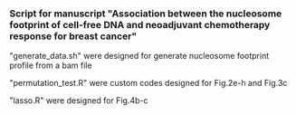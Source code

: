 ### Script for manuscript "Association between the nucleosome footprint of cell-free DNA and neoadjuvant chemotherapy response for breast cancer"

"generate_data.sh" were designed for generate nucleosome footprint profile from a bam file

"permutation_test.R" were custom codes designed for Fig.2e-h and Fig.3c

"lasso.R" were designed for Fig.4b-c
